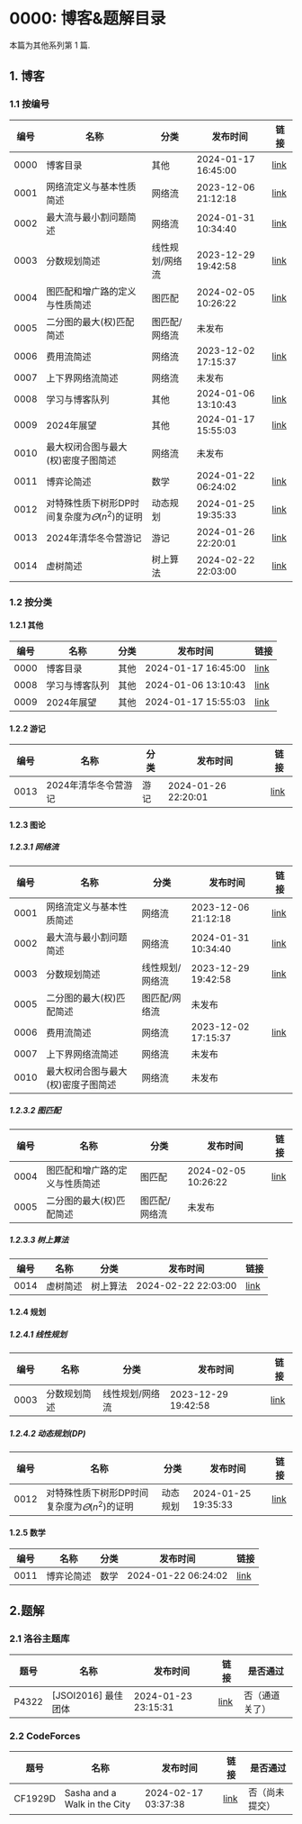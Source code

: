 # 0000: 博客&题解目录

本篇为其他系列第 1 篇.

## 1. 博客

### 1.1 按编号

| 编号 | 名称                                                 | 分类            | 发布时间            | 链接                                                         |
| ---- | ---------------------------------------------------- | --------------- | ------------------- | ------------------------------------------------------------ |
| 0000 | 博客目录                                             | 其他            | 2024-01-17 16:45:00 | [link](https://www.luogu.com.cn/blog/fugi-tech/post-0000-bo-ke-mu-lu) |
| 0001 | 网络流定义与基本性质简述                             | 网络流          | 2023-12-06 21:12:18 | [link](https://www.luogu.com.cn/blog/fugi-tech/wang-lao-liu-ding-yi-yu-ji-ben-xing-zhi-jian-shu) |
| 0002 | 最大流与最小割问题简述                               | 网络流          | 2024-01-31 10:34:40 | [link](https://www.luogu.com.cn/blog/fugi-tech/post-0002-zui-tai-liu-yu-zui-xiao-ge-wen-ti-jian-shu) |
| 0003 | 分数规划简述                                         | 线性规划/网络流 | 2023-12-29 19:42:58 | [link](https://www.luogu.com.cn/blog/fugi-tech/post-0003-fen-shuo-gui-hua-jian-shu) |
| 0004 | 图匹配和增广路的定义与性质简述                       | 图匹配          | 2024-02-05 10:26:22 | [link](https://www.luogu.com.cn/blog/fugi-tech/post-0004-tu-pi-pei-hu-zeng-guang-lu-di-ding-yi-yu-xing-zhi-jian-shu) |
| 0005 | 二分图的最大(权)匹配简述                             | 图匹配/网络流   | 未发布              |                                                              |
| 0006 | 费用流简述                                           | 网络流          | 2023-12-02 17:15:37 | [link](https://www.luogu.com.cn/blog/fugi-tech/fei-yong-liu) |
| 0007 | 上下界网络流简述                                     | 网络流          | 未发布              |                                                              |
| 0008 | 学习与博客队列                                       | 其他            | 2024-01-06 13:10:43 | [link](https://www.luogu.com.cn/blog/fugi-tech/post-0008-xue-xi-yu-bo-ke-dui-lie) |
| 0009 | 2024年展望                                           | 其他            | 2024-01-17 15:55:03 | [link](https://www.luogu.com.cn/blog/fugi-tech/post-0009-2024-nian-zhan-wang) |
| 0010 | 最大权闭合图与最大(权)密度子图简述                   | 网络流          | 未发布              |                                                              |
| 0011 | 博弈论简述                                           | 数学            | 2024-01-22 06:24:02 | [link](https://www.luogu.com.cn/blog/fugi-tech/post-0011-bo-yi-lun-jian-shu) |
| 0012 | 对特殊性质下树形DP时间复杂度为$\varTheta(n^2)$的证明 | 动态规划        | 2024-01-25 19:35:33 | [link](https://www.luogu.com.cn/blog/fugi-tech/post-0012-dui-te-shu-xing-zhi-xia-shu-shang-dp-shi-jian-fu-za-du-wei-o) |
| 0013 | 2024年清华冬令营游记                                 | 游记            | 2024-01-26 22:20:01 | [link](https://www.luogu.com.cn/blog/fugi-tech/post-0013-2024-nian-qing-hua-dong-ling-ying-you-ji) |
| 0014 | 虚树简述                                             | 树上算法        | 2024-02-22 22:03:00 | [link](https://www.luogu.com.cn/blog/fugi-tech/post-0014-xu-shu-jian-shu) |

### 1.2 按分类

#### 1.2.1 其他

| 编号 | 名称           | 分类 | 发布时间            | 链接                                                         |
| ---- | -------------- | ---- | ------------------- | ------------------------------------------------------------ |
| 0000 | 博客目录       | 其他 | 2024-01-17 16:45:00 | [link](https://www.luogu.com.cn/blog/fugi-tech/post-0000-bo-ke-mu-lu) |
| 0008 | 学习与博客队列 | 其他 | 2024-01-06 13:10:43 | [link](https://www.luogu.com.cn/blog/fugi-tech/post-0008-xue-xi-yu-bo-ke-dui-lie) |
| 0009 | 2024年展望     | 其他 | 2024-01-17 15:55:03 | [link](https://www.luogu.com.cn/blog/fugi-tech/post-0009-2024-nian-zhan-wang) |

#### 1.2.2 游记

| 编号 | 名称                 | 分类 | 发布时间            | 链接                                                         |
| ---- | -------------------- | ---- | ------------------- | ------------------------------------------------------------ |
| 0013 | 2024年清华冬令营游记 | 游记 | 2024-01-26 22:20:01 | [link](https://www.luogu.com.cn/blog/fugi-tech/post-0013-2024-nian-qing-hua-dong-ling-ying-you-ji) |

#### 1.2.3 图论

##### 1.2.3.1 网络流

| 编号 | 名称                               | 分类            | 发布时间            | 链接                                                         |
| ---- | ---------------------------------- | --------------- | ------------------- | ------------------------------------------------------------ |
| 0001 | 网络流定义与基本性质简述           | 网络流          | 2023-12-06 21:12:18 | [link](https://www.luogu.com.cn/blog/fugi-tech/wang-lao-liu-ding-yi-yu-ji-ben-xing-zhi-jian-shu) |
| 0002 | 最大流与最小割问题简述             | 网络流          | 2024-01-31 10:34:40 | [link](https://www.luogu.com.cn/blog/fugi-tech/post-0002-zui-tai-liu-yu-zui-xiao-ge-wen-ti-jian-shu) |
| 0003 | 分数规划简述                       | 线性规划/网络流 | 2023-12-29 19:42:58 | [link](https://www.luogu.com.cn/blog/fugi-tech/post-0003-fen-shuo-gui-hua-jian-shu) |
| 0005 | 二分图的最大(权)匹配简述           | 图匹配/网络流   | 未发布              |                                                              |
| 0006 | 费用流简述                         | 网络流          | 2023-12-02 17:15:37 | [link](https://www.luogu.com.cn/blog/fugi-tech/fei-yong-liu) |
| 0007 | 上下界网络流简述                   | 网络流          | 未发布              |                                                              |
| 0010 | 最大权闭合图与最大(权)密度子图简述 | 网络流          | 未发布              |                                                              |

##### 1.2.3.2 图匹配

| 编号 | 名称                           | 分类          | 发布时间            | 链接                                                         |
| ---- | ------------------------------ | ------------- | ------------------- | ------------------------------------------------------------ |
| 0004 | 图匹配和增广路的定义与性质简述 | 图匹配        | 2024-02-05 10:26:22 | [link](https://www.luogu.com.cn/blog/fugi-tech/post-0004-tu-pi-pei-hu-zeng-guang-lu-di-ding-yi-yu-xing-zhi-jian-shu) |
| 0005 | 二分图的最大(权)匹配简述       | 图匹配/网络流 | 未发布              |                                                              |

##### 1.2.3.3 树上算法

| 编号 | 名称     | 分类     | 发布时间            | 链接                                                         |
| ---- | -------- | -------- | ------------------- | ------------------------------------------------------------ |
| 0014 | 虚树简述 | 树上算法 | 2024-02-22 22:03:00 | [link](https://www.luogu.com.cn/blog/fugi-tech/post-0014-xu-shu-jian-shu) |

#### 1.2.4 规划

##### 1.2.4.1 线性规划

| 编号 | 名称         | 分类            | 发布时间            | 链接                                                         |
| ---- | ------------ | --------------- | ------------------- | ------------------------------------------------------------ |
| 0003 | 分数规划简述 | 线性规划/网络流 | 2023-12-29 19:42:58 | [link](https://www.luogu.com.cn/blog/fugi-tech/post-0003-fen-shuo-gui-hua-jian-shu) |

##### 1.2.4.2 动态规划(DP)

| 编号 | 名称                                                 | 分类     | 发布时间            | 链接                                                         |
| ---- | ---------------------------------------------------- | -------- | ------------------- | ------------------------------------------------------------ |
| 0012 | 对特殊性质下树形DP时间复杂度为$\varTheta(n^2)$的证明 | 动态规划 | 2024-01-25 19:35:33 | [link](https://www.luogu.com.cn/blog/fugi-tech/post-0012-dui-te-shu-xing-zhi-xia-shu-shang-dp-shi-jian-fu-za-du-wei-o) |

#### 1.2.5 数学

| 编号 | 名称       | 分类 | 发布时间            | 链接                                                         |
| ---- | ---------- | ---- | ------------------- | ------------------------------------------------------------ |
| 0011 | 博弈论简述 | 数学 | 2024-01-22 06:24:02 | [link](https://www.luogu.com.cn/blog/fugi-tech/post-0011-bo-yi-lun-jian-shu) |

## 2.题解

### 2.1 洛谷主题库

| 题号  | 名称                | 发布时间            | 链接                                                         | 是否通过       |
| ----- | ------------------- | ------------------- | ------------------------------------------------------------ | -------------- |
| P4322 | [JSOI2016] 最佳团体 | 2024-01-23 23:15:31 | [link](https://www.luogu.com.cn/blog/fugi-tech/solution-p4322) | 否（通道关了） |

### 2.2 CodeForces

| 题号    | 名称                         | 发布时间            | 链接                                                         | 是否通过       |
| ------- | ---------------------------- | ------------------- | ------------------------------------------------------------ | -------------- |
| CF1929D | Sasha and a Walk in the City | 2024-02-17 03:37:38 | [link](https://www.luogu.com.cn/blog/fugi-tech/solution-CF1929D) | 否（尚未提交） |
